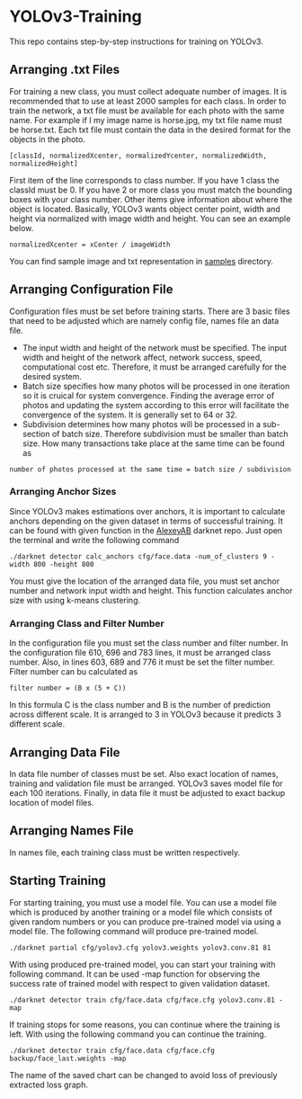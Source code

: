 # YOLOv3-Training
 This repo contains step-by-step instructions for training on YOLOv3.
 
 ## Arranging .txt Files
 For training a new class, you must collect adequate number of images. It is recommended that to use at least 2000 samples for each class. In order to train the network, a txt file must be available for each photo with the same name. For example if I my image name is horse.jpg, my txt file name must be horse.txt.
 Each txt file must contain the data in the desired format for the objects in the photo. 
 
```
[classId, normalizedXcenter, normalizedYcenter, normalizedWidth, normalizedHeight]
```

First item of the line corresponds to class number. If you have 1 class the classId must be 0. If you have 2 or more class you must match the bounding boxes with your class number. Other items give information about where the object is located. Basically, YOLOv3 wants object center point, width and height via normalized with image width and height. You can see an example below. 
```
normalizedXcenter = xCenter / imageWidth
```
You can find sample image and txt representation in [samples](samples/) directory. 

## Arranging Configuration File
Configuration files must be set before training starts. There are 3 basic files that need to be adjusted which are namely config file, names file an data file.

* The input width and height of the network must be specified. The input width and height of the network affect, network success, speed, computational cost etc. Therefore, it must be arranged carefully for the desired system. 
* Batch size specifies how many photos will be processed in one iteration so it is cruical for system convergence. Finding the average error of photos and updating the system according to this error will facilitate the convergence of the system. It is generally set to 64 or 32.
* Subdivision determines how many photos will be processed in a sub-section of batch size. Therefore subdivision must be smaller than batch size. How many transactions take place at the same time can be found as 
```
number of photos processed at the same time = batch size / subdivision
```
### Arranging Anchor Sizes
Since YOLOv3 makes estimations over anchors, it is important to calculate anchors depending on the given dataset in terms of successful training. It can be found with given function in the [AlexeyAB](https://github.com/AlexeyAB/darknet) darknet repo. Just open the terminal and write the following command

```
./darknet detector calc_anchors cfg/face.data -num_of_clusters 9 -width 800 -height 800
```
You must give the location of the arranged data file, you must set anchor number and network input width and height. This function calculates anchor size with using k-means clustering.

### Arranging Class and Filter Number
In the configuration file you must set the class number and filter number. In the configuration file 610, 696 and 783 lines, it must be arranged class number. Also, in lines 603, 689 and 776 it must be set the filter number. Filter number can bu calculated as 
```
filter number = (B x (5 + C))
```
In this formula C is the class number and B is the number of prediction across different scale. It is arranged to 3 in YOLOv3 because it predicts 3 different scale.

## Arranging Data File
In data file number of classes must be set. Also exact location of names, training and validation file must be arranged. YOLOv3 saves model file for each 100 iterations. Finally, in data file it must be adjusted to exact backup location of model files.


## Arranging Names File
In names file, each training class must be written respectively.

## Starting Training
For starting training, you must use a model file. You can use a model file which is produced by another training or a model file which consists of given random numbers or you can produce pre-trained model via using a model file. The following command will produce pre-trained model.
```
./darknet partial cfg/yolov3.cfg yolov3.weights yolov3.conv.81 81
```
With using produced pre-trained model, you can start your training with following command. It can be used -map function for observing the success rate of trained model with respect to given validation dataset. 
```
./darknet detector train cfg/face.data cfg/face.cfg yolov3.conv.81 -map
```
If training stops for some reasons, you can continue where the training is left. With using the following command you can continue the training.
```
./darknet detector train cfg/face.data cfg/face.cfg backup/face_last.weights -map
```
The name of the saved chart can be changed to avoid loss of previously extracted loss graph.
